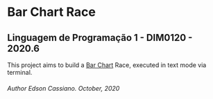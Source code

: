 # Bar Chart Race
## Linguagem de Programação 1 - DIM0120 - 2020.6

This project aims to build a [Bar Chart](https://en.wikipedia.org/wiki/Bar_chart) Race, executed in text mode via terminal.

###### Author Edson Cassiano. October, 2020
